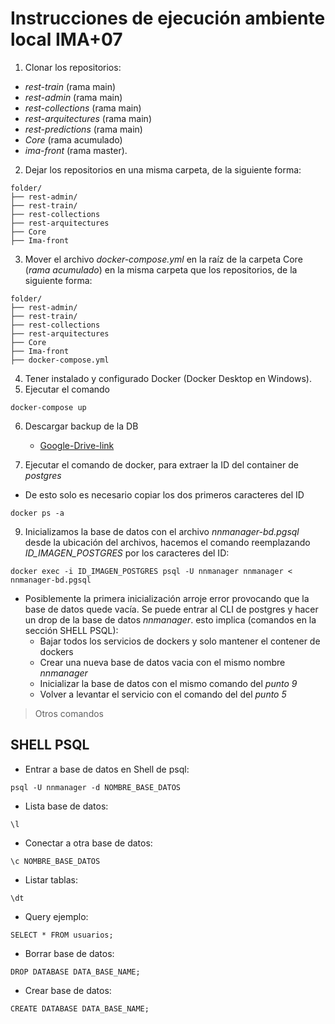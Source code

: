 # Instrucciones de ejecución ambiente local IMA+07

1.  Clonar los repositorios:

-   _rest-train_ (rama main)
-   _rest-admin_ (rama main)
-   _rest-collections_ (rama main)
-   _rest-arquitectures_ (rama main)
-   _rest-predictions_ (rama main)
-   _Core_ (rama acumulado)
-   _ima-front_ (rama master).

2.  Dejar los repositorios en una misma carpeta, de la siguiente forma:

```
folder/
├── rest-admin/
├── rest-train/
├── rest-collections
├── rest-arquitectures
├── Core
├── Ima-front
```

3.  Mover el archivo _docker-compose.yml_ en la raíz de la carpeta Core (_rama acumulado_) en la misma carpeta que los repositorios, de la siguiente forma:

```
folder/
├── rest-admin/
├── rest-train/
├── rest-collections
├── rest-arquitectures
├── Core
├── Ima-front
├── docker-compose.yml
```

4.  Tener instalado y configurado Docker (Docker Desktop en Windows).
5.  Ejecutar el comando

```
docker-compose up
```

6.  Descargar backup de la DB

    -   [Google-Drive-link](https://drive.google.com/drive/folders/1Akn5rsF60Y_ZtA2dypwyD3464ncfqMbY?usp=sharing)

7.  Ejecutar el comando de docker, para extraer la ID del container de _postgres_

-   De esto solo es necesario copiar los dos primeros caracteres del ID

```
docker ps -a
```

9.  Inicializamos la base de datos con el archivo _nnmanager-bd.pgsql_ desde la ubicación del archivos, hacemos el comando reemplazando _ID_IMAGEN_POSTGRES_ por los caracteres del ID:

```
docker exec -i ID_IMAGEN_POSTGRES psql -U nnmanager nnmanager < nnmanager-bd.pgsql
```

-   Posiblemente la primera inicialización arroje error provocando que la base de datos quede vacía. Se puede entrar al CLI de postgres y hacer un drop de la base de datos _nnmanager_. esto implica (comandos en la sección SHELL PSQL):
    -   Bajar todos los servicios de dockers y solo mantener el contener de dockers
    -   Crear una nueva base de datos vacia con el mismo nombre _nnmanager_
    -   Inicializar la base de datos con el mismo comando del _punto 9_
    -   Volver a levantar el servicio con el comando del del _punto 5_

> Otros comandos

## SHELL PSQL

-   Entrar a base de datos en Shell de psql:

```
psql -U nnmanager -d NOMBRE_BASE_DATOS
```

-   Lista base de datos:

```
\l
```

-   Conectar a otra base de datos:

```
\c NOMBRE_BASE_DATOS
```

-   Listar tablas:

```
\dt
```

-   Query ejemplo:

```
SELECT * FROM usuarios;
```

-   Borrar base de datos:

```
DROP DATABASE DATA_BASE_NAME;
```

-   Crear base de datos:

```
CREATE DATABASE DATA_BASE_NAME;
```
